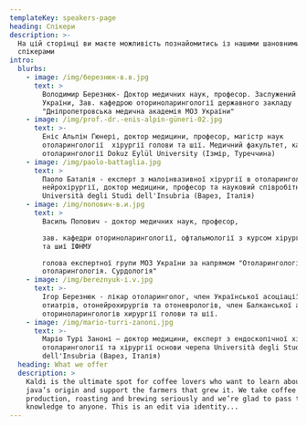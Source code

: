 ```yaml
---
templateKey: speakers-page
heading: Спікери
description: >-
  На цій сторінці ви маєте можливість познайомитись із нашими шановними
  спікерами
intro:
  blurbs:
    - image: /img/березнюк-в.в.jpg
      text: >
        Bолодимир Березнюк- Доктор медичних наук, професор. Заслужений лікар
        України, Зав. кафедрою оториноларингології державного закладу
        "Дніпропетровська медична академія МОЗ України"
    - image: /img/prof.-dr.-enis-alpin-güneri-02.jpg
      text: >-
        Еніс Альпін Гюнері, доктор медицини, професор, магістр наук
        отоларингології  хірургії голови та шії. Медичний факультет, кафедра
        отоларингології Dokuz Eylül University (Ізмір, Туреччина)
    - image: /img/paolo-battaglia.jpg
      text: >
        Паоло Баталія - експерт з малоінвазивної хірургії в отоларингології та
        нейрохірургії, доктор медицини, професор та науковий співробітник
        Università degli Studi dell'Insubria (Варез, Італія)
    - image: /img/попович-в.и.jpg
      text: >
        Василь Попович - доктор медичних наук, професор,

        зав. кафедри оториноларингології, офтальмології з курсом хірургії голови
        та шиї ІФНМУ

        голова експертної групи МОЗ України за напрямом "Отоларингологія. Дитяча
        отоларингологія. Сурдологія"
    - image: /img/bereznyuk-і.v.jpg
      text: >-
        Ігор Березнюк - лікар отоларинголог, член Української асоціації
        отиатрів, отонейрохирургів та отоневрологів, член Балканської асоціації
        оториноларингологів хирургії голови та шії. 
    - image: /img/mario-turri-zanoni.jpg
      text: >-
        Маріо Турі Заноні – доктор медицини, експерт з ендоскопічної хірургії в
        отоларингології та хірургії основи черепа Università degli Studi
        dell'Insubria (Варез, Італія)
  heading: What we offer
  description: >
    Kaldi is the ultimate spot for coffee lovers who want to learn about their
    java’s origin and support the farmers that grew it. We take coffee
    production, roasting and brewing seriously and we’re glad to pass that
    knowledge to anyone. This is an edit via identity...
---
```



